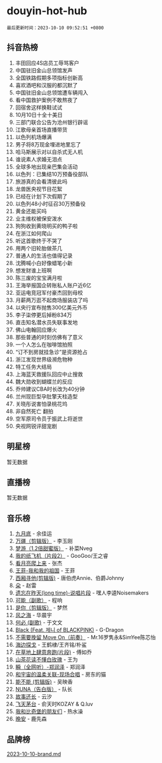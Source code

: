 # douyin-hot-hub

`最后更新时间：2023-10-10 09:52:51 +0800`

## 抖音热榜

1. 丰田回应4S店员工辱骂客户
1. 中国驻旧金山总领馆发声
1. 全国铁路假期多项指标创新高
1. 喜欢酒吧和汉服的都沉默了
1. 中国驻旧金山总领馆遭车辆闯入
1. 看中国救护案例不敢熬夜了
1. 回宿舍这样换鞋试试
1. 10月10日十全十美日
1. 三部门联合公告为沧州银行辟谣
1. 江歌母亲首场直播带货
1. 以色列机场爆满
1. 男子将8万现金埋进地里忘了
1. 哈马斯展示对以自杀式无人机
1. 谁说素人求婚无泪点
1. 全球多地出现亲巴集会活动
1. 以色列：已集结10万预备役部队
1. 旅游真的会看清彼此吗
1. 龙兽医央视节目花絮
1. 已经在计划下次假期了
1. 以色列48小时征召30万预备役
1. 黄金还能买吗
1. 业主维权被保安泼水
1. 狗狗收到黄晓明买的鸭子啦
1. 在浙江如何爬山
1. 听这首歌终于不哭了
1. 用两个旧轮胎做茶几
1. 普通人的生活也值得记录
1. 沈腾喊小白好像蜡笔小新
1. 想发财谁上班啊
1. 陈三废的宝宝满月啦
1. 王海举报国企转账私人账户近6亿
1. 亚运电竞冠军付豪杰回到母校
1. 月薪两万逛不起商场服装店了吗
1. 以央行宣布抛售300亿美元外币
1. 李子柒停更后掉粉834万
1. 直击知名潜水员失联事发地
1. 佛山电翰回应爆火
1. 那些普通的时刻仿佛有了意义
1. 一个人怎么在咖啡馆拍照
1. “订不到房就挂急诊”是资源抢占
1. 浙江发现世界级濒危物种
1. 特工任务大结局
1. 上海蓝天救援队回应中止搜救
1. 魏大勋收到蝴蝶兰的反应
1. 乔帅建议CBA时长改为40分钟
1. 兰州现巨型孕肚擎天柱造型
1. 关晓彤说害怕录桃花坞
1. 非自然死亡 翻拍
1. 空军原司令员于振武上将逝世
1. 央视网锐评甜宠剧

## 明星榜

暂无数据

## 直播榜

暂无数据

## 音乐榜

1. [九月底](https://sf3-cdn-tos.douyinstatic.com/obj/tos-cn-ve-2774/oMfewG4PDTFhF8iz3OGQ7ABH5i6fCgnMaoCbzZ) - 余佳运
1. [万疆（剪辑版）](https://sf6-cdn-tos.douyinstatic.com/obj/tos-cn-ve-2774/ooG7oVgFlDTelKCjCsTTobQvbdtj1BBQXnfZd8) - 李玉刚
1. [梦游（1.2倍甜蜜版）](https://sf3-cdn-tos.douyinstatic.com/obj/tos-cn-ve-2774/o4gyAUm8hwufoEABmwVIiQtHsFuGzAEEWtNMzo) - 补菜Nveg
1. [我的纸飞机（片段2）](https://sf6-cdn-tos.douyinstatic.com/obj/tos-cn-ve-2774/oM2ZrKcg2CD5AeRB2gkeXOFB1IxAGJdZPazYHf) - GooGoo/王之睿
1. [看月亮爬上来](https://sf3-cdn-tos.douyinstatic.com/obj/tos-cn-ve-2774/356c324112764016b25295e535f2daf0) - 张杰
1. [王菲-我和我的祖国](https://sf6-cdn-tos.douyinstatic.com/obj/tos-cn-ve-2774/3ef0f373017541e18566595c96123cab) - 王菲
1. [西厢寻他(剪辑版)](https://sf3-cdn-tos.douyinstatic.com/obj/tos-cn-ve-2774/oUsAVfAQKlRNxEv5qxvIB8o5qmIWUcXbzJKJhw) - 唐伯虎Annie、伯爵Johnny
1. [朵](https://sf3-cdn-tos.douyinstatic.com/obj/tos-cn-ve-2774/932f5bdfcd7c47b880525e92ab8a4999) - 赵雷
1. [遗忘在昨天(long time)-说唱片段](https://sf6-cdn-tos.douyinstatic.com/obj/tos-cn-ve-2774/oIynqctDJIzUJY3Q2CeIFe5nA2gC7DS2bfZamd) - 嘿人李逵Noisemakers
1. [可能（副歌）](https://sf6-cdn-tos.douyinstatic.com/obj/tos-cn-ve-2774/cde1731888894259b333569393c2fb51) - 程响
1. [是你（剪辑版）](https://sf6-cdn-tos.douyinstatic.com/obj/tos-cn-ve-2774/46019dae783c4c969944217fe1cfafc4) - 梦然
1. [风之海](https://sf6-cdn-tos.douyinstatic.com/obj/tos-cn-ve-2774/oInqZ2gFbCQvB6wZNnZlJpBcfDBQ8t1e1XwYAi) - 华晨宇
1. [何必 (副歌)](https://sf6-cdn-tos.douyinstatic.com/obj/tos-cn-ve-2774/okuRVVnhXysQOM6IEAfyBsgzwvoF7Az6tNiWDB) - 于文文
1. [Black (Feat. 제니 of BLACKPINK)](https://sf6-cdn-tos.douyinstatic.com/obj/tos-cn-ve-2774/2eb92e2debbe4fe0a552bc099aef7f28) - G-Dragon
1. [不需要挽留 Move On（前奏）](https://sf3-cdn-tos.douyinstatic.com/obj/tos-cn-ve-2774/ooCBhgCCkF4nExzQL9WZSUbitfA8IsDkgQIYhe) - Mr.16罗隽永&SimYee陈芯怡
1. [海边探戈](https://sf3-cdn-tos.douyinstatic.com/obj/tos-cn-ve-2774/os9gE0VQCGqt6VQkZDyBBYvfSDY0QFe3vVmubn) - 王鹤棣/王齐铭/朴鲨
1. [在草地上肆意奔跑(片段)](https://sf3-cdn-tos.douyinstatic.com/obj/tos-cn-ve-2774/8831d494742f45dabdfa8adb8b817259) - 傅如乔
1. [山茶花读不懂白玫瑰](https://sf6-cdn-tos.douyinstatic.com/obj/tos-cn-ve-2774/osfn8B7DktrRHEPJgPCfDbw7QDQEkwC16BxZg9) - 王为
1. [瞬（全网听）-郑润泽](https://sf3-cdn-tos.douyinstatic.com/obj/tos-cn-ve-2774/o4Vb9eJZClCZTnRQYy0BRSeHGrDtrkrQgIBvQt) - 郑润泽
1. [和宇宙的温柔关联-现场合唱](https://sf3-cdn-tos.douyinstatic.com/obj/tos-cn-ve-2774/o0hONGDYQBgk0e5bqDeQOonVmncA6tC2nBwZLT) - 房东的猫
1. [能不能 (剪辑版)](https://sf6-cdn-tos.douyinstatic.com/obj/tos-cn-ve-2774/fc4a6c45b4a34277ba4088e1d7fdff98) - 吴映香
1. [NUNA（告白版）](https://sf6-cdn-tos.douyinstatic.com/obj/tos-cn-ve-2774/a65828cbd8ce41a78a430a58b49f4feb) - 队长
1. [故事还长](https://sf6-cdn-tos.douyinstatic.com/obj/tos-cn-ve-2774/30a26758c8594f0ab81ac675c33ee2c5) - 云汐
1. [飞天茅台](https://sf3-cdn-tos.douyinstatic.com/obj/tos-cn-ve-2774/o4GhTV5kIuMWmC2Ai1WzNglssgBfQaqQCSLxUU) - 俞天时KOZAY & Q.luv
1. [我和比奇堡的朋友们](https://sf3-cdn-tos.douyinstatic.com/obj/tos-cn-ve-2774/f0505db981ea4a6d91453a15924a82aa) - 热水澡
1. [晚安](https://sf6-cdn-tos.douyinstatic.com/obj/tos-cn-ve-2774/a724c5e224464218839820f4e4fd632f) - 鹿先森

## 品牌榜

[2023-10-10-brand.md](2023-10-10-brand.md)
